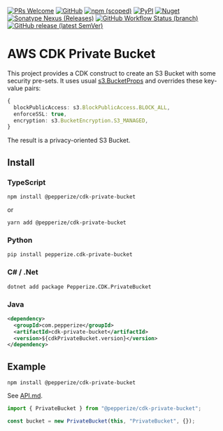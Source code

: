 [![PRs Welcome](https://img.shields.io/badge/PRs-welcome-brightgreen.svg?style=flat-square)](https://makeapullrequest.com)
[![GitHub](https://img.shields.io/github/license/pepperize/cdk-private-bucket?style=flat-square)](https://github.com/pepperize/cdk-private-bucket/blob/main/LICENSE)
[![npm (scoped)](https://img.shields.io/npm/v/@pepperize/cdk-private-bucket?style=flat-square)](https://www.npmjs.com/package/@pepperize/cdk-private-bucket)
[![PyPI](https://img.shields.io/pypi/v/pepperize.cdk-private-bucket?style=flat-square)](https://pypi.org/project/pepperize.cdk-private-bucket/)
[![Nuget](https://img.shields.io/nuget/v/Pepperize.CDK.PrivateBucket?style=flat-square)](https://www.nuget.org/packages/Pepperize.CDK.PrivateBucket/)
[![Sonatype Nexus (Releases)](https://img.shields.io/nexus/r/com.pepperize/cdk-private-bucket?server=https%3A%2F%2Fs01.oss.sonatype.org%2F&style=flat-square)](https://s01.oss.sonatype.org/content/repositories/releases/com/pepperize/cdk-private-bucket/)
[![GitHub Workflow Status (branch)](https://img.shields.io/github/actions/workflow/status/pepperize/cdk-private-bucket/release.yml?branch=main&label=release&style=flat-square)](https://github.com/pepperize/cdk-private-bucket/actions/workflows/release.yml)
[![GitHub release (latest SemVer)](https://img.shields.io/github/v/release/pepperize/cdk-private-bucket?sort=semver&style=flat-square)](https://github.com/pepperize/cdk-private-bucket/releases)

# AWS CDK Private Bucket

This project provides a CDK construct to create an S3 Bucket with some security pre-sets. It uses usual [s3.BucketProps](https://docs.aws.amazon.com/cdk/api/v1/docs/@aws-cdk_aws-s3.BucketProps.html) and overrides these key-value pairs:

```typescript
{
  blockPublicAccess: s3.BlockPublicAccess.BLOCK_ALL,
  enforceSSL: true,
  encryption: s3.BucketEncryption.S3_MANAGED,
}
```

The result is a privacy-oriented S3 Bucket.

## Install

### TypeScript

```shell
npm install @pepperize/cdk-private-bucket
```

or

```shell
yarn add @pepperize/cdk-private-bucket
```

### Python

```shell
pip install pepperize.cdk-private-bucket
```

### C# / .Net

```
dotnet add package Pepperize.CDK.PrivateBucket
```

### Java

```xml
<dependency>
  <groupId>com.pepperize</groupId>
  <artifactId>cdk-private-bucket</artifactId>
  <version>${cdkPrivateBucket.version}</version>
</dependency>
```

## Example

```shell
npm install @pepperize/cdk-private-bucket
```

See [API.md](https://github.com/pepperize/cdk-private-bucket/blob/main/API.md).

```typescript
import { PrivateBucket } from "@pepperize/cdk-private-bucket";

const bucket = new PrivateBucket(this, "PrivateBucket", {});
```
